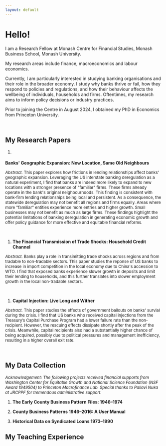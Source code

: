 ```yaml
---
layout: default
---
```


<h1>Hello!</h1>

<p>I am a Research Fellow at Monash Centre for Financial Studies, Monash Business School, Monash University.</p>

<p>My research areas include finance, macroeconomics and labour economics. </p>
  
<p>Currently, I am particularly interested in studying banking organisations and their role in the broader economy. 
  I study why banks thrive or fail, 
  how they respond to policies and regulations, 
  and how their behaviour affects the wellbeing of individuals, households and firms. 
  Oftentimes, my research aims to inform policy decisions or industry practices. </p>

<p>Prior to joining the Centre in August 2024, I obtained my PhD in Economics from Princeton University. </p>

<br>

<h2>My Research Papers</h2>

1. <div>
  <b>Banks' Geographic Expansion: New Location, Same Old Neighbours</b>
  <p margin-left="40px"><font size="-1"><i>Abstract.</i> This paper explores how frictions in lending relationships affect banks' geographic expansion. Leveraging the US interstate banking deregulation as a natural experiment, I find that banks are indeed more likely to expand to new locations with a stronger presence of "familiar" firms. These firms already operate in the bank's original neighbourhoods. This finding is consistent with bank-firm lending relationships being local and persistent. As a consequence, the statewide deregulation may not benefit all regions and firms equally. Areas where more "familiar" entities experience more entries and higher growth. Small businesses may not benefit as much as large firms. These findings highlight the potential limitations of banking deregulation in generating economic growth and offer policy guidance for more effective and equitable financial reforms.</font></p>
  </div>

<br>

1. <b>The Financial Transmission of Trade Shocks: Household Credit Channel</b>
<p margin-left="40px"><font size="-1"><i>Abstract.</i> Banks play a role in transimitting trade shocks across regions and from tradable to non-tradable sectors. This paper studies the reponse of US banks to increase in import competition in the local economy due to China's accession to WTO. I find that exposed banks experience slower growth in deposits and limit their lending to households, and this further translates into slower employment growth in the local non-tradable sectors.</font></p> <br>

1. <b>Capital Injection: Live Long and Wither</b>
<p margin-left="40px"><font size="-1"><i>Abstract.</i> This paper studies the effects of government bailouts on banks' survial during the crisis. I find that US banks who received capital injections from the Treasury’s Capital Purchase Program had a lower failure rate than the non-recipient. However, the rescuing effects dissipate shortly after the peak of the crisis. Meanwhile, capital recipients also had a substantially higher chance of being acquired, possibly due to political pressures and management inefficiency, resulting in a higher overall exit rate.</font></p>  <br>


<h2>My Data Collection</h2>

<font size="-1"><i>Acknowledgement: The following projects received financial supports from Washington Center for Equitable Growth and National Science Foundation (NSF Award 1949504) to Princeton Macrofinance Lab. Special thanks to Pallavi Nuka at JRCPPF for tremendous administrative support.</i></font>

1. <b>The Early County Business Pattern Files: 1946–1974</b>

1. <b>County Business Patterns 1946–2016: A User Manual</b>

1. <b>Historical Data on Syndicated Loans 1973–1990</b>


<h2>My Teaching Experience</h2>
